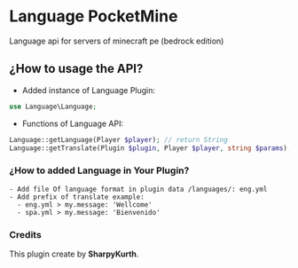 # Language PocketMine
Language api for servers of minecraft pe (bedrock edition)

## ¿How to usage the API?

- Added instance of Language Plugin:
```PHP
use Language\Language;
```
- Functions of Language API:
```PHP
Language::getLanguage(Player $player); // return String 
Language::getTranslate(Plugin $plugin, Player $player, string $params); // return string
```

### ¿How to added Language in Your Plugin?

```TXT
- Add file Of language format in plugin data /languages/: eng.yml
- Add prefix of translate example: 
  - eng.yml > my.message: 'Wellcome'
  - spa.yml > my.message: 'Bienvenido'
```

### Credits
This plugin create by **SharpyKurth**.
